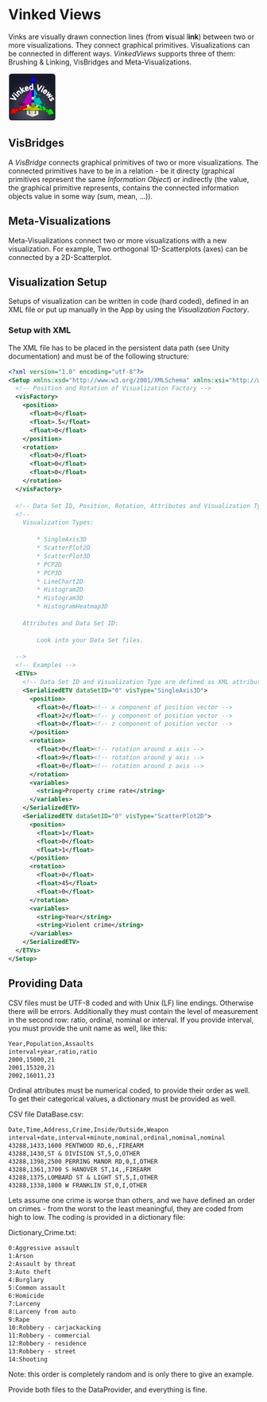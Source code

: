 # Vinked Views

Vinks are visually drawn connection lines (from **v**isual l**ink**) between two or more visualizations. They connect graphical primitives. Visualizations can be connected in different ways. *VinkedViews* supports three of them: Brushing & Linking, VisBridges and Meta-Visualizations.

![](./Documents/Images/icon96.png)

## VisBridges

A *VisBridge* connects graphical primitives of two or more visualizations. The connected primitives have to be in a relation - be it directy (graphical primitives represent the same *Information Object*) or indirectly (the value, the graphical primitive represents, contains the connected information objects value in some way (sum, mean, ...)).

## Meta-Visualizations

Meta-Visualizations connect two or more visualizations with a new visualization. For example, Two orthogonal 1D-Scatterplots (axes) can be connected by a 2D-Scatterplot.

## Visualization Setup

Setups of visualization can be written in code (hard coded), defined in an XML file or put up manually in the App by using the *Visualization Factory*. 


### Setup with XML

The XML file has to be placed in the persistent data path (see Unity documentation) and must be of the following structure:

```xml
<?xml version="1.0" encoding="utf-8"?>
<Setup xmlns:xsd="http://www.w3.org/2001/XMLSchema" xmlns:xsi="http://www.w3.org/2001/XMLSchema-instance">
  <!-- Position and Rotation of Visualization Factory -->
  <visFactory>
    <position>
      <float>0</float>
      <float>.5</float>
      <float>0</float>
    </position>
    <rotation>
      <float>0</float>
      <float>0</float>
      <float>0</float>
    </rotation>
  </visFactory>
  
  <!-- Data Set ID, Position, Rotation, Attributes and Visualization Type of ETVs -->
  <!--
	Visualization Types:
		
		* SingleAxis3D
		* ScatterPlot2D
		* ScatterPlot3D
		* PCP2D
		* PCP3D
		* LineChart2D
		* Histogram2D
		* Histogram3D
		* HistogramHeatmap3D
		
	Attributes and Data Set ID:
		
		Look into your Data Set files.
  
  -->
  <!-- Examples -->
  <ETVs>
	<!-- Data Set ID and Visualization Type are defined as XML attributes -->
    <SerializedETV dataSetID="0" visType="SingleAxis3D">
      <position>
        <float>0</float><!-- x component of position vector -->
        <float>2</float><!-- y component of position vector -->
        <float>0</float><!-- z component of position vector -->
      </position>
      <rotation>
        <float>0</float><!-- rotation around x axis -->
        <float>9</float><!-- rotation around y axis -->
        <float>0</float><!-- rotation around z axis -->
      </rotation>
      <variables>
        <string>Property crime rate</string>
      </variables>
    </SerializedETV>
    <SerializedETV dataSetID="0" visType="ScatterPlot2D">
      <position>
        <float>1</float>
        <float>0</float>
        <float>1</float>
      </position>
      <rotation>
        <float>0</float>
        <float>45</float>
        <float>0</float>
      </rotation>
      <variables>
        <string>Year</string>
        <string>Violent crime</string>
      </variables>
    </SerializedETV>
  </ETVs>
</Setup>

```

## Providing Data

CSV files must be UTF-8 coded and with Unix (LF) line endings. Otherwise there will be errors. Additionally they must contain the level of measurement in the second row: ratio, ordinal, nominal or interval. If you provide interval, you must provide the unit name as well, like this:

```
Year,Population,Assaults
interval+year,ratio,ratio
2000,15000,21
2001,15320,21
2002,16011,23
```

Ordinal attributes must be numerical coded, to provide their order as well. To get their categorical values, a dictionary must be provided as well.

CSV file DataBase.csv:

```
Date,Time,Address,Crime,Inside/Outside,Weapon
interval+date,interval+minute,nominal,ordinal,nominal,nominal
43288,1433,1600 PENTWOOD RD,6,,FIREARM
43288,1430,ST & DIVISION ST,5,O,OTHER
43288,1398,2500 PERRING MANOR RD,0,I,OTHER
43288,1361,3700 S HANOVER ST,14,,FIREARM
43288,1375,LOMBARD ST & LIGHT ST,5,I,OTHER
43288,1338,1800 W FRANKLIN ST,0,I,OTHER
```

Lets assume one crime is worse than others, and we have defined an order on crimes - from the worst to the least meaningful, they are coded from high to low. The coding is provided in a dictionary file:

Dictionary_Crime.txt:

```
0:Aggressive assault
1:Arson
2:Assault by threat
3:Auto theft
4:Burglary
5:Common assault
6:Homicide
7:Larceny
8:Larceny from auto
9:Rape
10:Robbery - carjackacking
11:Robbery - commercial
12:Robbery - residence
13:Robbery - street
14:Shooting
```

Note: this order is completely random and is only there to give an example.

Provide both files to the DataProvider, and everything is fine.